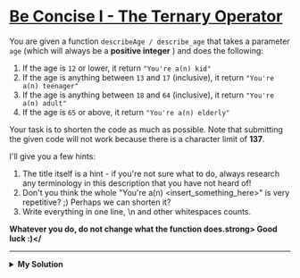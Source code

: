 # [Be Concise I - The Ternary Operator](https://www.codewars.com/kata/5583090cbe83f4fd8c000051)

You are given a function `describeAge / describe_age` that takes a parameter `age` (which will always be a <strong>
positive integer</strong> ) and does the following:

1. If the age is `12` or lower, it return `"You're a(n) kid"`
2. If the age is anything between `13` and `17` (inclusive), it return `"You're a(n) teenager"`
3. If the age is anything between `18` and `64` (inclusive), it return `"You're a(n) adult"`
4. If the age is `65` or above, it return `"You're a(n) elderly"`

Your task is to shorten the code as much as possible. Note that submitting the given code will not work because there is
a character limit of <strong>137</strong>.

I'll give you a few hints:

1. The title itself is a hint - if you're not sure what to do, always research any terminology in this description that
   you have not heard of!
2. Don't you think the whole "You're a(n) <insert_something_here>" is very repetitive? ;) Perhaps we can shorten it?
3. Write everything in one line, \n and other whitespaces counts.

<strong>Whatever you do, do not change what the function does.strong> Good luck :)</

---

<details><summary>My Solution</summary>

```js
// 112 characters
const describeAge = (a) =>
  `You're a(n) ${a <= 12 ? "kid" : a <= 17 ? "teenager" : a <= 64 ? "adult" : "elderly"}`;
```

</details>
